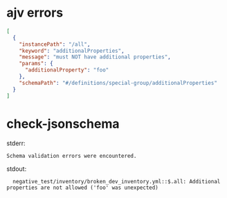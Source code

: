 # ajv errors

```json
[
  {
    "instancePath": "/all",
    "keyword": "additionalProperties",
    "message": "must NOT have additional properties",
    "params": {
      "additionalProperty": "foo"
    },
    "schemaPath": "#/definitions/special-group/additionalProperties"
  }
]
```

# check-jsonschema

stderr:

```
Schema validation errors were encountered.
```

stdout:

```
  negative_test/inventory/broken_dev_inventory.yml::$.all: Additional properties are not allowed ('foo' was unexpected)
```
